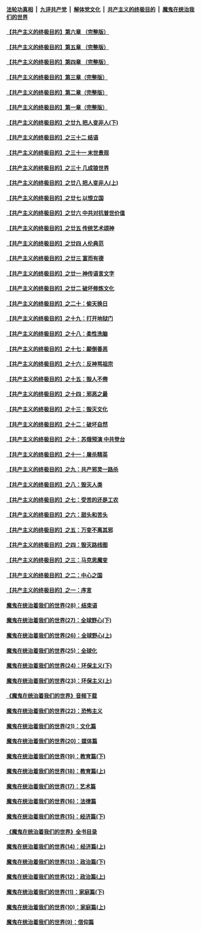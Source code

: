 

####  [法轮功真相](../../../../basic/blob/master/README.md?t=06101232) &nbsp;|&nbsp; [九评共产党](../../../../9ping.md/blob/master/README.md?t=06101232) &nbsp;|&nbsp; [解体党文化](../../../../jtdwh.md/blob/master/README.md?t=06101232)  &nbsp;|&nbsp; [共产主义的终极目的](../../../../gczydzjmd.md/blob/master/README.md?t=06101232) &nbsp;|&nbsp; [魔鬼在统治我们的世界](../../../../mgztzwmdsj.md/blob/master/README.md?t=06101232) 

#### [【共产主义的终极目的】第六章 （完整版）](../pages/nsc422/n11428913.md?t=06101232) 

#### [【共产主义的终极目的】第五章 （完整版）](../pages/nsc422/n11428912.md?t=06101232) 

#### [【共产主义的终极目的】第四章 （完整版）](../pages/nsc422/n11428907.md?t=06101232) 

#### [【共产主义的终极目的】第三章（完整版）](../pages/nsc422/n11428848.md?t=06101232) 

#### [【共产主义的终极目的】第二章（完整版）](../pages/nsc422/n11428831.md?t=06101232) 

#### [【共产主义的终极目的】第一章（完整版）](../pages/nsc422/n11417651.md?t=06101232) 

#### [【共产主义的终极目的】之廿九 把人变非人(下)](../pages/nsc422/n11344140.md?t=06101232) 

#### [【共产主义的终极目的】之三十二 结语](../pages/nsc422/n11360535.md?t=06101232) 

#### [【共产主义的终极目的】之三十一 末世景观](../pages/nsc422/n11351129.md?t=06101232) 

#### [【共产主义的终极目的】之三十 几成狼世界](../pages/nsc422/n11348280.md?t=06101232) 

#### [【共产主义的终极目的】之廿八 把人变非人(上)](../pages/nsc422/n11340492.md?t=06101232) 

#### [【共产主义的终极目的】之廿七 以恨立国](../pages/nsc422/n11336944.md?t=06101232) 

#### [【共产主义的终极目的】之廿六 中共对抗普世价值](../pages/nsc422/n11324785.md?t=06101232) 

#### [【共产主义的终极目的】之廿五 传统艺术颂神](../pages/nsc422/n11296396.md?t=06101232) 

#### [【共产主义的终极目的】之廿四 人伦典范](../pages/nsc422/n11296397.md?t=06101232) 

#### [【共产主义的终极目的】之廿三 富而有德](../pages/nsc422/n11283598.md?t=06101232) 

#### [【共产主义的终极目的】之廿一 神传语言文字](../pages/nsc422/n11263265.md?t=06101232) 

#### [【共产主义的终极目的】之廿二 破坏修炼文化](../pages/nsc422/n11245728.md?t=06101232) 

#### [【共产主义的终极目的】之二十：偷天换日](../pages/nsc422/n11238846.md?t=06101232) 

#### [【共产主义的终极目的】之十九：打开地狱门](../pages/nsc422/n11206376.md?t=06101232) 

#### [【共产主义的终极目的】之十八：柔性洗脑](../pages/nsc422/n11199994.md?t=06101232) 

#### [【共产主义的终极目的】之十七：颠倒善恶](../pages/nsc422/n11179782.md?t=06101232) 

#### [【共产主义的终极目的】之十六：反神骂祖宗](../pages/nsc422/n11166798.md?t=06101232) 

#### [【共产主义的终极目的】之十五：毁人不倦](../pages/nsc422/n11166792.md?t=06101232) 

#### [【共产主义的终极目的】之十四：邪恶之最](../pages/nsc422/n11150249.md?t=06101232) 

#### [【共产主义的终极目的】之十三：毁灭文化](../pages/nsc422/n11135227.md?t=06101232) 

#### [【共产主义的终极目的】之十二：破坏自然](../pages/nsc422/n11135214.md?t=06101232) 

#### [【共产主义的终极目的】之十：苏俄预演 中共登台](../pages/nsc422/n11118424.md?t=06101232) 

#### [【共产主义的终极目的】之十一：屠杀精英](../pages/nsc422/n11118442.md?t=06101232) 

#### [【共产主义的终极目的】之九：共产邪灵一路杀](../pages/nsc422/n11114139.md?t=06101232) 

#### [【共产主义的终极目的】之八：毁灭人类](../pages/nsc422/n11108503.md?t=06101232) 

#### [【共产主义的终极目的】之七：受苦的还是工农](../pages/nsc422/n11101809.md?t=06101232) 

#### [【共产主义的终极目的】之六：甜头和苦头](../pages/nsc422/n11096971.md?t=06101232) 

#### [【共产主义的终极目的】之五：万变不离其邪](../pages/nsc422/n11091285.md?t=06101232) 

#### [【共产主义的终极目的】之四：毁灭路线图](../pages/nsc422/n11086284.md?t=06101232) 

#### [【共产主义的终极目的】之三：马克思魔变](../pages/nsc422/n11061941.md?t=06101232) 

#### [【共产主义的终极目的】之二：中心之国](../pages/nsc422/n11047728.md?t=06101232) 

#### [【共产主义的终极目的】之一：序言](../pages/nsc422/n11086077.md?t=06101232) 

#### [魔鬼在统治着我们的世界(28)：结束语](../pages/nsc422/n10936246.md?t=06101232) 

#### [魔鬼在统治着我们的世界(27)：全球野心(下)](../pages/nsc422/n10928319.md?t=06101232) 

#### [魔鬼在统治着我们的世界(26)：全球野心(上)](../pages/nsc422/n10900318.md?t=06101232) 

#### [魔鬼在统治着我们的世界(25)：全球化](../pages/nsc422/n10788205.md?t=06101232) 

#### [魔鬼在统治着我们的世界(24)：环保主义(下)](../pages/nsc422/n10695307.md?t=06101232) 

#### [魔鬼在统治着我们的世界(23)：环保主义(上)](../pages/nsc422/n10688613.md?t=06101232) 

#### [《魔鬼在统治着我们的世界》音频下载](../pages/nsc422/n10635553.md?t=06101232) 

#### [魔鬼在统治着我们的世界(22)：恐怖主义](../pages/nsc422/n10614727.md?t=06101232) 

#### [魔鬼在统治着我们的世界(21)：文化篇](../pages/nsc422/n10597706.md?t=06101232) 

#### [魔鬼在统治着我们的世界(20)：媒体篇](../pages/nsc422/n10586579.md?t=06101232) 

#### [魔鬼在统治着我们的世界(19)：教育篇(下)](../pages/nsc422/n10564808.md?t=06101232) 

#### [魔鬼在统治着我们的世界(18)：教育篇(上)](../pages/nsc422/n10526970.md?t=06101232) 

#### [魔鬼在统治着我们的世界(17)：艺术篇](../pages/nsc422/n10499093.md?t=06101232) 

#### [魔鬼在统治着我们的世界(16)：法律篇](../pages/nsc422/n10485969.md?t=06101232) 

#### [魔鬼在统治着我们的世界(15)：经济篇(下)](../pages/nsc422/n10469975.md?t=06101232) 

#### [《魔鬼在统治着我们的世界》全书目录](../pages/nsc422/n10464261.md?t=06101232) 

#### [魔鬼在统治着我们的世界(14)：经济篇(上)](../pages/nsc422/n10457370.md?t=06101232) 

#### [魔鬼在统治着我们的世界(13)：政治篇(下)](../pages/nsc422/n10448270.md?t=06101232) 

#### [魔鬼在统治着我们的世界(12)：政治篇(上)](../pages/nsc422/n10444576.md?t=06101232) 

#### [魔鬼在统治着我们的世界(11)：家庭篇(下)](../pages/nsc422/n10440961.md?t=06101232) 

#### [魔鬼在统治着我们的世界(10)：家庭篇(上)](../pages/nsc422/n10435448.md?t=06101232) 

#### [魔鬼在统治着我们的世界(9)：信仰篇](../pages/nsc422/n10432159.md?t=06101232) 

